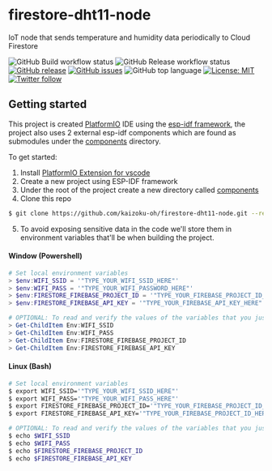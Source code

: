 # firestore-dht11-node
IoT node that sends temperature and humidity data periodically to Cloud Firestore

<!-- ![Firestore logo](https://github.com/kaizoku-oh/firestore-dht11-node/blob/main/docs/image/logo.png) -->
<!-- ![](https://github.com/<OWNER>/<REPOSITORY>/workflows/<WORKFLOW_NAME>/badge.svg) -->
![GitHub Build workflow status](https://github.com/kaizoku-oh/firestore-dht11-node/workflows/Build/badge.svg)
![GitHub Release workflow status](https://github.com/kaizoku-oh/firestore-dht11-node/workflows/Release/badge.svg)
[![GitHub release](https://img.shields.io/github/v/release/kaizoku-oh/firestore-dht11-node)](https://github.com/kaizoku-oh/firestore-dht11-node/releases)
[![GitHub issues](https://img.shields.io/github/issues/kaizoku-oh/firestore-dht11-node)](https://github.com/kaizoku-oh/firestore-dht11-node/issues)
![GitHub top language](https://img.shields.io/github/languages/top/kaizoku-oh/firestore-dht11-node)
[![License: MIT](https://img.shields.io/badge/License-MIT-blue.svg)](https://github.com/kaizoku-oh/firestore-dht11-node/blob/main/LICENSE)
[![Twitter follow](https://img.shields.io/twitter/follow/kaizoku_ouh?style=social)](https://twitter.com/kaizoku_ouh)

## Getting started
This project is created [PlatformIO](https://platformio.org/) IDE using the [esp-idf framework](https://docs.platformio.org/en/latest/frameworks/espidf.html), the project also uses 2 external esp-idf components which are found as submodules under the [components](https://github.com/kaizoku-oh/firestore-dht11-node/tree/main/components) directory.

To get started:
1. Install [PlatformIO Extension for vscode](https://platformio.org/install/ide?install=vscode)
2. Create a new project using ESP-IDF framework
3. Under the root of the project create a new directory called [components](https://docs.platformio.org/en/latest/frameworks/espidf.html#esp-idf-components)
4. Clone this repo
``` bash
$ git clone https://github.com/kaizoku-oh/firestore-dht11-node.git --recursive
```
5. To avoid exposing sensitive data in the code we'll store them in environment variables that'll be when building the project.
#### Window (Powershell)
``` powershell
# Set local environment variables
> $env:WIFI_SSID = '"TYPE_YOUR_WIFI_SSID_HERE"'
> $env:WIFI_PASS = '"TYPE_YOUR_WIFI_PASSWORD_HERE"'
> $env:FIRESTORE_FIREBASE_PROJECT_ID = '"TYPE_YOUR_FIREBASE_PROJECT_ID_HERE"'
> $env:FIRESTORE_FIREBASE_API_KEY = '"TYPE_YOUR_FIREBASE_API_KEY_HERE"'

# OPTIONAL: To read and verify the values of the variables that you just set:
> Get-ChildItem Env:WIFI_SSID
> Get-ChildItem Env:WIFI_PASS
> Get-ChildItem Env:FIRESTORE_FIREBASE_PROJECT_ID
> Get-ChildItem Env:FIRESTORE_FIREBASE_API_KEY
```

#### Linux (Bash)
``` bash
# Set local environment variables
$ export WIFI_SSID='"TYPE_YOUR_WIFI_SSID_HERE"'
$ export WIFI_PASS='"TYPE_YOUR_WIFI_PASS_HERE"'
$ export FIRESTORE_FIREBASE_PROJECT_ID='"TYPE_YOUR_FIREBASE_PROJECT_ID_HERE"'
$ export FIRESTORE_FIREBASE_API_KEY='"TYPE_YOUR_FIREBASE_PROJECT_ID_HERE"'

# OPTIONAL: To read and verify the values of the variables that you just set:
$ echo $WIFI_SSID
$ echo $WIFI_PASS
$ echo $FIRESTORE_FIREBASE_PROJECT_ID
$ echo $FIRESTORE_FIREBASE_API_KEY
```
